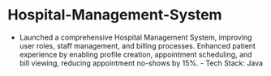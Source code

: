 # Hospital-Management-System
- Launched a comprehensive Hospital Management System, improving user roles, staff management, and billing processes. Enhanced patient experience by enabling profile creation, appointment scheduling, and bill viewing, reducing appointment no-shows by 15%. - Tech Stack: Java
